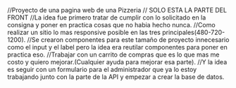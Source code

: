 //Proyecto de una pagina web de una Pizzeria
// SOLO ESTA LA PARTE DEL FRONT
//La idea fue primero tratar de cumplir con lo solicitado en la consigna y poner en practica cosas que no habia hecho nunca.
//Como realizar un sitio lo mas responsive posible en las tres principales(480-720-1200).
//Se crearon componentes para este tamaño de proyecto innecesario como el input y el label pero la idea era reutilar componentes para poner en practica eso.
//Trabajar con un carrito de compras que es lo que mas me costo y quiero mejorar.(Cualquier ayuda para mejorar esa parte).
//Y la idea es seguir con un formulario para el administrador que ya lo estoy trabajando junto con la parte de la API y empezar a crear la base de datos.

